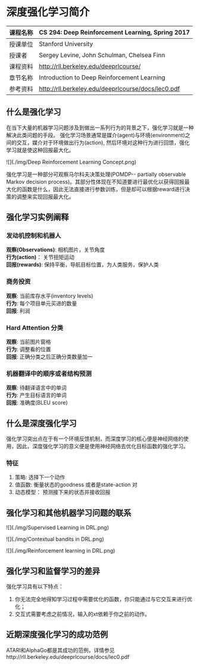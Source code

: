 # 深度强化学习简介
| 课程名称 | CS 294: Deep Reinforcement Learning, Spring 2017 | 
| ------- | ---------------------------------- |
| 授课单位 | Stanford University |
| 授课者   | Sergey Levine, John Schulman, Chelsea Finn |  
| 课程资料 | http://rll.berkeley.edu/deeprlcourse/ |
| 章节名称 | Introduction to Deep Reinforcement Learning |
| 参考资料 | http://rll.berkeley.edu/deeprlcourse/docs/lec0.pdf |

## 什么是强化学习
在当下大量的机器学习问题涉及到做出一系列行为的背景之下，强化学习就是一种解决此类问题的手段。
强化学习场景通常是媒介(agent)与环境(environment)之间的交互，媒介对于环境做出行为(action), 然后环境对这种行为进行回馈，强化学习就是使这种回报最大化。

![](./img/Deep Reinforcement Learning Concept.png)

强化学习是一种部分可观察马尔科夫决策处理(POMDP-- partially observable Markov decision process)。其部分性体现在不知道要进行最优化以获得回报最大化的函数是什么，因此无法直接进行参数训练，但是却可以根据reward进行决策的调整来实现回报最大化。

## 强化学习实例阐释
### 发动机控制和机器人
**观察(Observations)**: 相机图片，关节角度  
**行为(action)**： 关节扭矩运动  
**回报(rewards)**: 保持平衡，导航目标位置，为人类服务，保护人类  
### 商务投资
**观察**: 当前库存水平(inventory levels)  
**行为**: 每个项目单元买进的数量  
**回报**: 利润  
### Hard Attention 分类
**观察**: 当前图片窗格  
**行为**: 调整看的位置  
**回报**: 正确分类之后正确分类数量加一  
### 机器翻译中的顺序或者结构预测
**观察**: 待翻译语言中的单词  
**行为**: 产生目标语言的单词  
**回报**: 准确度(BLEU score)  

## 什么是深度强化学习
强化学习突出点在于有一个环境反馈机制，而深度学习的核心便是神经网络的使用，因此，深度强化学习的意义便是使用神经网络去优化目标函数的强化学习。
### 特征
1. 策略: 选择下一个动作
2. 值函数: 衡量状态的goodness 或者是state-action 对
3. 动态模型： 预测接下来的状态并接收回报

## 强化学习和其他机器学习问题的联系

![](./img/Supervised Learning in DRL.png)

![](./img/Contextual bandits in DRL.png)

![](./img/Reinforcement learning in DRL.png)

## 强化学习和监督学习的差异
强化学习具有以下特点：

1. 你无法完全地得知学习过程中需要优化的函数，你只能通过与它交互来进行优化；
2. 交互式需要考虑之前情况，输入的xt依赖于你之前的动作。

## 近期深度强化学习的成功范例
ATARI和AlphaGo都是其成功的范例，详情参见http://rll.berkeley.edu/deeprlcourse/docs/lec0.pdf 
